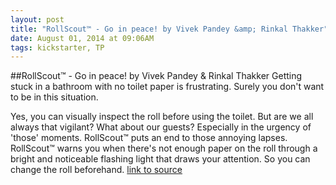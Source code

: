 ```yaml
---
layout: post
title: "RollScout™ - Go in peace! by Vivek Pandey &amp; Rinkal Thakker"
date: August 01, 2014 at 09:06AM
tags: kickstarter, TP
---
```

##RollScout™ - Go in peace! by Vivek Pandey &amp; Rinkal Thakker
Getting stuck in a bathroom with no toilet paper is frustrating. Surely you don't want to be in this situation. 

Yes, you can visually inspect the roll before using the toilet. But are we all always that vigilant? What about our guests? Especially in the urgency of 'those' moments.
RollScout™ puts an end to those annoying lapses. RollScout™ warns you when there's not enough paper on the roll through a bright and noticeable flashing light that draws your attention. So you can change the roll beforehand. 
[link to source](http://ift.tt/Wwvq42) 
